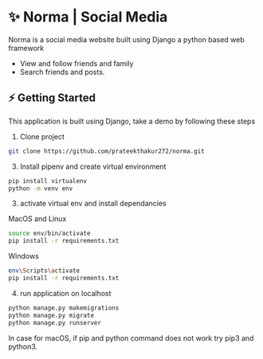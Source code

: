 # ✨ Norma | Social Media

Norma is a social media website built using Django a python based web framework

* View and follow friends and family
* Search friends and posts.

## ⚡️ Getting Started

This application is built using Django, take a demo by following these steps

1. Clone project
```bash
git clone https://github.com/prateekthakur272/norma.git
```

3. Install pipenv and create virtual environment
```bash
pip install virtualenv
python -m venv env
```

3. activate virtual env and install dependancies

MacOS and Linux
```bash
source env/bin/activate
pip install -r requirements.txt
```
Windows
```bash
env\Scripts\activate
pip install -r requirements.txt
```
4. run application on localhost
```bash
python manage.py makemigrations
python manage.py migrate
python manage.py runserver
```

In case for macOS, if pip and python command does not work try pip3 and python3.
